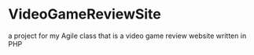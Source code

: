 # VideoGameReviewSite
a project for my Agile class that is a video game review website written in PHP
